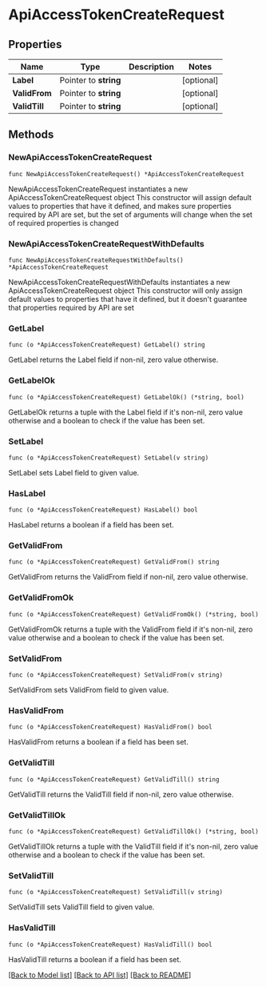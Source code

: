 # ApiAccessTokenCreateRequest

## Properties

Name | Type | Description | Notes
------------ | ------------- | ------------- | -------------
**Label** | Pointer to **string** |  | [optional] 
**ValidFrom** | Pointer to **string** |  | [optional] 
**ValidTill** | Pointer to **string** |  | [optional] 

## Methods

### NewApiAccessTokenCreateRequest

`func NewApiAccessTokenCreateRequest() *ApiAccessTokenCreateRequest`

NewApiAccessTokenCreateRequest instantiates a new ApiAccessTokenCreateRequest object
This constructor will assign default values to properties that have it defined,
and makes sure properties required by API are set, but the set of arguments
will change when the set of required properties is changed

### NewApiAccessTokenCreateRequestWithDefaults

`func NewApiAccessTokenCreateRequestWithDefaults() *ApiAccessTokenCreateRequest`

NewApiAccessTokenCreateRequestWithDefaults instantiates a new ApiAccessTokenCreateRequest object
This constructor will only assign default values to properties that have it defined,
but it doesn't guarantee that properties required by API are set

### GetLabel

`func (o *ApiAccessTokenCreateRequest) GetLabel() string`

GetLabel returns the Label field if non-nil, zero value otherwise.

### GetLabelOk

`func (o *ApiAccessTokenCreateRequest) GetLabelOk() (*string, bool)`

GetLabelOk returns a tuple with the Label field if it's non-nil, zero value otherwise
and a boolean to check if the value has been set.

### SetLabel

`func (o *ApiAccessTokenCreateRequest) SetLabel(v string)`

SetLabel sets Label field to given value.

### HasLabel

`func (o *ApiAccessTokenCreateRequest) HasLabel() bool`

HasLabel returns a boolean if a field has been set.

### GetValidFrom

`func (o *ApiAccessTokenCreateRequest) GetValidFrom() string`

GetValidFrom returns the ValidFrom field if non-nil, zero value otherwise.

### GetValidFromOk

`func (o *ApiAccessTokenCreateRequest) GetValidFromOk() (*string, bool)`

GetValidFromOk returns a tuple with the ValidFrom field if it's non-nil, zero value otherwise
and a boolean to check if the value has been set.

### SetValidFrom

`func (o *ApiAccessTokenCreateRequest) SetValidFrom(v string)`

SetValidFrom sets ValidFrom field to given value.

### HasValidFrom

`func (o *ApiAccessTokenCreateRequest) HasValidFrom() bool`

HasValidFrom returns a boolean if a field has been set.

### GetValidTill

`func (o *ApiAccessTokenCreateRequest) GetValidTill() string`

GetValidTill returns the ValidTill field if non-nil, zero value otherwise.

### GetValidTillOk

`func (o *ApiAccessTokenCreateRequest) GetValidTillOk() (*string, bool)`

GetValidTillOk returns a tuple with the ValidTill field if it's non-nil, zero value otherwise
and a boolean to check if the value has been set.

### SetValidTill

`func (o *ApiAccessTokenCreateRequest) SetValidTill(v string)`

SetValidTill sets ValidTill field to given value.

### HasValidTill

`func (o *ApiAccessTokenCreateRequest) HasValidTill() bool`

HasValidTill returns a boolean if a field has been set.


[[Back to Model list]](../README.md#documentation-for-models) [[Back to API list]](../README.md#documentation-for-api-endpoints) [[Back to README]](../README.md)


